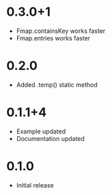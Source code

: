 # 0.3.0+1

- Fmap.containsKey works faster
- Fmap.entries works faster

# 0.2.0

- Added .temp() static method

# 0.1.1+4

- Example updated
- Documentation updated

# 0.1.0

- Initial release